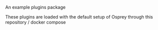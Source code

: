 An example plugins package

These plugins are loaded with the default setup of Osprey through this repository / docker compose

